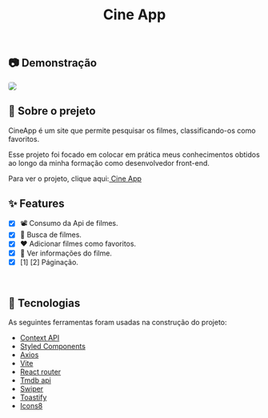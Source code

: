 <h1 align="center">Cine App</h1>

<br>

## 📷 Demonstração


<div>
    <img style="border-radius:4px" src='Gif/cineApp.gif'>
</di>


## 📝 Sobre o prejeto


CineApp é um site que permite pesquisar os filmes, classificando-os como favoritos.

Esse projeto foi focado em colocar em prática meus conhecimentos obtidos ao longo da minha formação como desenvolvedor front-end.

Para ver o projeto, clique aqui:<a href="https://cine-apps.netlify.app/"> Cine App</a>


## ✨ Features

- [x] 📽️ Consumo da Api de filmes.
- [x] 🔎 Busca de filmes.
- [x] ❤️ Adicionar filmes como favoritos.
- [x] 👀 Ver informações do filme.
- [x] [1] [2] Páginação.

<br>

## 🚀 Tecnologias

As seguintes ferramentas foram usadas na construção do projeto:


- [Context API](https://pt-br.reactjs.org/docs/context.html)
- [Styled Components](https://styled-components.com/)
- [Axios](https://github.com/axios/axios)
- [Vite](https://github.com/axios/axios)
- [React router](https://reactrouter.com/docs/en/v6/getting-started/overview)
- [Tmdb api](https://www.themoviedb.org/?language=pt-BR)
- [Swiper](https://swiperjs.com/)
- [Toastify](https://fkhadra.github.io/react-toastify/introduction)
- [Icons8](https://icons8.com.br/)